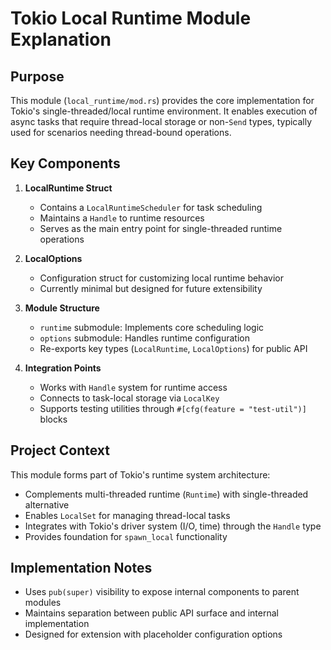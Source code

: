 # Tokio Local Runtime Module Explanation

## Purpose
This module (`local_runtime/mod.rs`) provides the core implementation for Tokio's single-threaded/local runtime environment. It enables execution of async tasks that require thread-local storage or non-`Send` types, typically used for scenarios needing thread-bound operations.

## Key Components

1. **LocalRuntime Struct**
   - Contains a `LocalRuntimeScheduler` for task scheduling
   - Maintains a `Handle` to runtime resources
   - Serves as the main entry point for single-threaded runtime operations

2. **LocalOptions**
   - Configuration struct for customizing local runtime behavior
   - Currently minimal but designed for future extensibility

3. **Module Structure**
   - `runtime` submodule: Implements core scheduling logic
   - `options` submodule: Handles runtime configuration
   - Re-exports key types (`LocalRuntime`, `LocalOptions`) for public API

4. **Integration Points**
   - Works with `Handle` system for runtime access
   - Connects to task-local storage via `LocalKey`
   - Supports testing utilities through `#[cfg(feature = "test-util")]` blocks

## Project Context
This module forms part of Tokio's runtime system architecture:
- Complements multi-threaded runtime (`Runtime`) with single-threaded alternative
- Enables `LocalSet` for managing thread-local tasks
- Integrates with Tokio's driver system (I/O, time) through the `Handle` type
- Provides foundation for `spawn_local` functionality

## Implementation Notes
- Uses `pub(super)` visibility to expose internal components to parent modules
- Maintains separation between public API surface and internal implementation
- Designed for extension with placeholder configuration options
